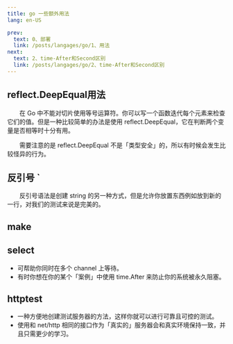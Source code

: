 ```yaml
---
title: go 一些额外用法
lang: en-US

prev:
  text: 0、部署
  link: /posts/langages/go/1、用法
next:
  text: 2、time-After和Second区别
  link: /posts/langages/go/2、time-After和Second区别
---
```

## reflect.DeepEqual用法

&emsp;&emsp;在 Go 中不能对切片使用等号运算符。你可以写一个函数迭代每个元素来检查它们的值。但是一种比较简单的办法是使用 reflect.DeepEqual，它在判断两个变量是否相等时十分有用。

&emsp;&emsp;需要注意的是 reflect.DeepEqual 不是「类型安全」的，所以有时候会发生比较怪异的行为。

## 反引号 `

&emsp;&emsp;反引号语法是创建 string 的另一种方式，但是允许你放置东西例如放到新的一行，对我们的测试来说是完美的。

## make

## select

- 可帮助你同时在多个 channel 上等待。
- 有时你想在你的某个「案例」中使用 time.After 来防止你的系统被永久阻塞。

## httptest

- 一种方便地创建测试服务器的方法，这样你就可以进行可靠且可控的测试。
- 使用和 net/http 相同的接口作为「真实的」服务器会和真实环境保持一致，并且只需更少的学习。